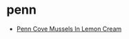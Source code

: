 # penn

 * [Penn Cove Mussels In Lemon Cream](index/p/penn-cove-mussels-in-lemon-cream-101276.json)
